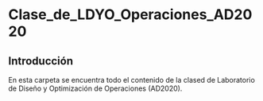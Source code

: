 # Clase_de_LDYO_Operaciones_AD2020
## Introducción 
En esta carpeta se encuentra todo el contenido de la clased de Laboratorio de Diseño y Optimización de Operaciones (AD2020). 
